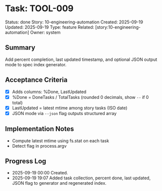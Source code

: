 # Task: TOOL-009
Status: done
Story: 10-engineering-automation
Created: 2025-09-19
Updated: 2025-09-19
Type: feature
Related: [story:10-engineering-automation]
Owner: system

## Summary
Add percent completion, last updated timestamp, and optional JSON output mode to spec index generator.

## Acceptance Criteria
- [x] Adds columns: %Done, LastUpdated
- [x] %Done = DoneTasks / TotalTasks (rounded 0 decimals, show `--` if 0 total)
- [x] LastUpdated = latest mtime among story tasks (ISO date)
- [x] JSON mode via `--json` flag outputs structured array

## Implementation Notes
- Compute latest mtime using fs.stat on each task
- Detect flag in process.argv

## Progress Log
- 2025-09-19 00:00 Created.
- 2025-09-19 19:07 Added task collection, percent done, last updated, JSON flag to generator and regenerated index.
